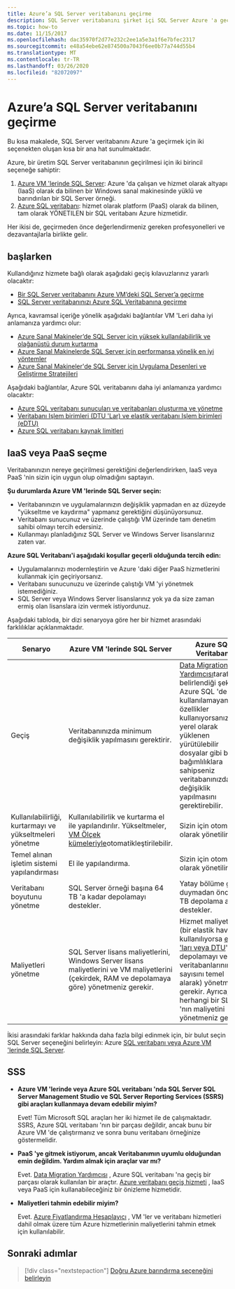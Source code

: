 ```yaml
---
title: Azure’a SQL Server veritabanını geçirme
description: SQL Server veritabanını şirket içi SQL Server Azure 'a geçirmeyi öğrenin.
ms.topic: how-to
ms.date: 11/15/2017
ms.openlocfilehash: dac35970f2d77e232c2ee1a5e3a1f6e7bfec2317
ms.sourcegitcommit: e48a54ebe62e874500a7043f6ee0b77a744d55b4
ms.translationtype: MT
ms.contentlocale: tr-TR
ms.lasthandoff: 03/26/2020
ms.locfileid: "82072097"
---
```

# <a name="migrate-a-sql-server-database-to-azure"></a>Azure’a SQL Server veritabanını geçirme

Bu kısa makalede, SQL Server veritabanını Azure 'a geçirmek için iki seçenekten oluşan kısa bir ana hat sunulmaktadır.

Azure, bir üretim SQL Server veritabanının geçirilmesi için iki birincil seçeneğe sahiptir:

1. [Azure VM 'lerinde SQL Server](https://docs.microsoft.com/azure/virtual-machines/windows/sql/virtual-machines-windows-sql-server-iaas-overview): Azure 'da çalışan ve hizmet olarak altyapı (IaaS) olarak da bilinen bir Windows sanal makinesinde yüklü ve barındırılan bir SQL Server örneği.
2. [Azure SQL veritabanı](https://docs.microsoft.com/azure/sql-database/sql-database-technical-overview): hizmet olarak platform (PaaS) olarak da bilinen, tam olarak YÖNETILEN bir SQL veritabanı Azure hizmetidir.

Her ikisi de, geçirmeden önce değerlendirmeniz gereken profesyonelleri ve dezavantajlarla birlikte gelir.

## <a name="get-started"></a>başlarken

Kullandığınız hizmete bağlı olarak aşağıdaki geçiş kılavuzlarınız yararlı olacaktır:

* [Bir SQL Server veritabanını Azure VM’deki SQL Server’a geçirme](https://docs.microsoft.com/azure/virtual-machines/windows/sql/virtual-machines-windows-migrate-sql)
* [SQL Server veritabanınızı Azure SQL Veritabanına geçirme](https://docs.microsoft.com/azure/sql-database/sql-database-migrate-your-sql-server-database)

Ayrıca, kavramsal içeriğe yönelik aşağıdaki bağlantılar VM 'Leri daha iyi anlamanıza yardımcı olur:

* [Azure Sanal Makineler’de SQL Server için yüksek kullanılabilirlik ve olağanüstü durum kurtarma](https://docs.microsoft.com/azure/virtual-machines/windows/sql/virtual-machines-windows-sql-high-availability-dr)
* [Azure Sanal Makinelerde SQL Server için performansa yönelik en iyi yöntemler](https://docs.microsoft.com/azure/virtual-machines/windows/sql/virtual-machines-windows-sql-performance)
* [Azure Sanal Makineler'de SQL Server için Uygulama Desenleri ve Geliştirme Stratejileri](https://docs.microsoft.com/azure/virtual-machines/windows/sql/virtual-machines-windows-sql-server-app-patterns-dev-strategies)

Aşağıdaki bağlantılar, Azure SQL veritabanını daha iyi anlamanıza yardımcı olacaktır:

* [Azure SQL veritabanı sunucuları ve veritabanları oluşturma ve yönetme](https://docs.microsoft.com/azure/sql-database/sql-database-servers-databases)
* [Veritabanı Işlem birimleri (DTU 'Lar) ve elastik veritabanı Işlem birimleri (eDTU)](https://docs.microsoft.com/azure/sql-database/sql-database-what-is-a-dtu)
* [Azure SQL veritabanı kaynak limitleri](https://docs.microsoft.com/azure/sql-database/sql-database-resource-limits)

## <a name="choosing-iaas-or-paas"></a>IaaS veya PaaS seçme

Veritabanınızın nereye geçirilmesi gerektiğini değerlendirirken, IaaS veya PaaS 'nin sizin için uygun olup olmadığını saptayın.

**Şu durumlarda Azure VM 'lerinde SQL Server seçin:**

* Veritabanınızın ve uygulamalarınızın değişiklik yapmadan en az düzeyde "yükseltme ve kaydırma" yapmanız gerektiğini düşünüyorsunuz.
* Veritabanı sunucunuz ve üzerinde çalıştığı VM üzerinde tam denetim sahibi olmayı tercih edersiniz.
* Kullanmayı planladığınız SQL Server ve Windows Server lisanslarınız zaten var.

**Azure SQL Veritabanı'i aşağıdaki koşullar geçerli olduğunda tercih edin:**

* Uygulamalarınızı modernleştirin ve Azure 'daki diğer PaaS hizmetlerini kullanmak için geçiriyorsanız.
* Veritabanı sunucunuzu ve üzerinde çalıştığı VM 'yi yönetmek istemediğiniz.
* SQL Server veya Windows Server lisanslarınız yok ya da size zaman ermiş olan lisanslara izin vermek istiyordunuz.

Aşağıdaki tabloda, bir dizi senaryoya göre her bir hizmet arasındaki farklılıklar açıklanmaktadır.

| Senaryo | Azure VM 'lerinde SQL Server | Azure SQL Veritabanı |
|----------|-------------------------|--------------------|
| Geçiş | Veritabanınızda minimum değişiklik yapılmasını gerektirir. | [Data Migration Yardımcısı](https://www.microsoft.com/download/details.aspx?id=53595)tarafından belirlendiği şekilde, Azure SQL 'de kullanılamayan özellikler kullanıyorsanız veya yerel olarak yüklenen yürütülebilir dosyalar gibi başka bağımlılıklara sahipseniz veritabanınızda değişiklik yapılmasını gerektirebilir.|
| Kullanılabilirliği, kurtarmayı ve yükseltmeleri yönetme | Kullanılabilirlik ve kurtarma el ile yapılandırılır. Yükseltmeler, [VM Ölçek kümeleriyle](https://docs.microsoft.com/azure/virtual-machine-scale-sets/virtual-machine-scale-sets-automatic-upgrade)otomatikleştirilebilir. | Sizin için otomatik olarak yönetilir. |
| Temel alınan işletim sistemi yapılandırması | El ile yapılandırma. | Sizin için otomatik olarak yönetilir. |
| Veritabanı boyutunu yönetme | SQL Server örneği başına 64 TB 'a kadar depolamayı destekler. | Yatay bölüme gerek duymadan önce 4 TB depolama alanı destekler. |
| Maliyetleri yönetme | SQL Server lisans maliyetlerini, Windows Server lisans maliyetlerini ve VM maliyetlerini (çekirdek, RAM ve depolamaya göre) yönetmeniz gerekir. | Hizmet maliyetlerini (bir elastik havuz kullanılıyorsa [eDTU 'ları veya DTU](https://docs.microsoft.com/azure/sql-database/sql-database-what-is-a-dtu)'ları, depolamayı ve veritabanlarının sayısını temel alarak) yönetmeniz gerekir. Ayrıca, herhangi bir SLA 'nın maliyetini yönetmeniz gerekir. |

İkisi arasındaki farklar hakkında daha fazla bilgi edinmek için, bir bulut seçin SQL Server seçeneğini belirleyin: Azure [SQL veritabanı veya Azure VM 'lerinde SQL Server](https://docs.microsoft.com/azure/sql-database/sql-database-paas-vs-sql-server-iaas).

## <a name="faq"></a>SSS

* **Azure VM 'lerinde veya Azure SQL veritabanı 'nda SQL Server SQL Server Management Studio ve SQL Server Reporting Services (SSRS) gibi araçları kullanmaya devam edebilir miyim?**

    Evet! Tüm Microsoft SQL araçları her iki hizmet ile de çalışmaktadır. SSRS, Azure SQL veritabanı 'nın bir parçası değildir, ancak bunu bir Azure VM 'de çalıştırmanız ve sonra bunu veritabanı örneğinize göstermelidir.

* **PaaS 'ye gitmek istiyorum, ancak Veritabanımın uyumlu olduğundan emin değildim. Yardım almak için araçlar var mı?**

    Evet. [Data Migration Yardımcısı](https://www.microsoft.com/download/details.aspx?id=53595) , Azure SQL veritabanı 'na geçiş bir parçası olarak kullanılan bir araçtır. [Azure veritabanı geçiş hizmeti](https://azure.microsoft.com/campaigns/database-migration/) , IaaS veya PaaS için kullanabileceğiniz bir önizleme hizmetidir.

* **Maliyetleri tahmin edebilir miyim?**

    Evet. [Azure Fiyatlandırma Hesaplayıcı](https://azure.microsoft.com/pricing/calculator/) , VM 'ler ve veritabanı hizmetleri dahil olmak üzere tüm Azure hizmetlerinin maliyetlerini tahmin etmek için kullanılabilir.

## <a name="next-steps"></a>Sonraki adımlar

> [!div class="nextstepaction"]
> [Doğru Azure barındırma seçeneğini belirleyin](choose.md)
